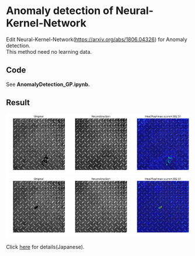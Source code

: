 # Anomaly detection of Neural-Kernel-Network
Edit Neural-Kernel-Network(https://arxiv.org/abs/1806.04326) for Anomaly detection.  
This method need no learning data.

## Code
See **AnomalyDetection_GP.ipynb.**

## Result
![fig1](https://github.com/shinmura0/Neural-Kernel-Network/blob/master/result1.png "fig1")
![fig1](https://github.com/shinmura0/Neural-Kernel-Network/blob/master/result2.png "fig2")

Click [here](https://qiita.com/shinmura0/items/95bb7f0bffc936cb3c2e) for details(Japanese).
